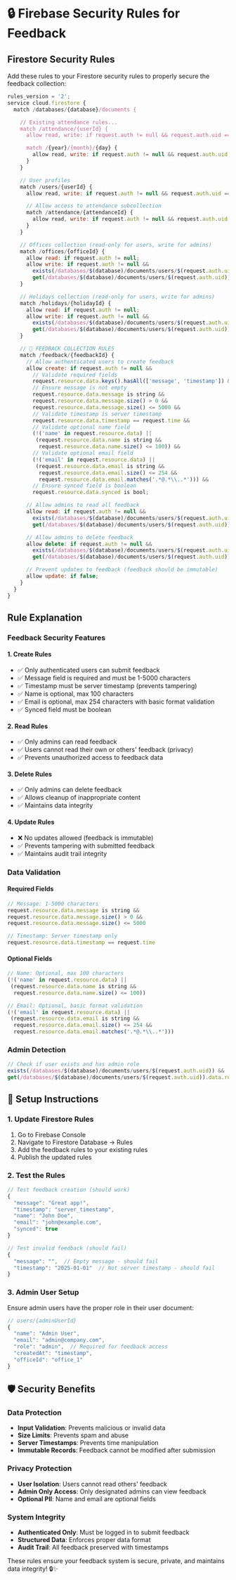 # 🔒 Firebase Security Rules for Feedback

## Firestore Security Rules

Add these rules to your Firestore security rules to properly secure the feedback collection:

```javascript
rules_version = '2';
service cloud.firestore {
  match /databases/{database}/documents {

    // Existing attendance rules...
    match /attendance/{userId} {
      allow read, write: if request.auth != null && request.auth.uid == userId;

      match /{year}/{month}/{day} {
        allow read, write: if request.auth != null && request.auth.uid == userId;
      }
    }

    // User profiles
    match /users/{userId} {
      allow read, write: if request.auth != null && request.auth.uid == userId;

      // Allow access to attendance subcollection
      match /attendance/{attendanceId} {
        allow read, write: if request.auth != null && request.auth.uid == userId;
      }
    }

    // Offices collection (read-only for users, write for admins)
    match /offices/{officeId} {
      allow read: if request.auth != null;
      allow write: if request.auth != null &&
        exists(/databases/$(database)/documents/users/$(request.auth.uid)) &&
        get(/databases/$(database)/documents/users/$(request.auth.uid)).data.role == 'admin';
    }

    // Holidays collection (read-only for users, write for admins)
    match /holidays/{holidayId} {
      allow read: if request.auth != null;
      allow write: if request.auth != null &&
        exists(/databases/$(database)/documents/users/$(request.auth.uid)) &&
        get(/databases/$(database)/documents/users/$(request.auth.uid)).data.role == 'admin';
    }

    // 📝 FEEDBACK COLLECTION RULES
    match /feedback/{feedbackId} {
      // Allow authenticated users to create feedback
      allow create: if request.auth != null &&
        // Validate required fields
        request.resource.data.keys().hasAll(['message', 'timestamp']) &&
        // Ensure message is not empty
        request.resource.data.message is string &&
        request.resource.data.message.size() > 0 &&
        request.resource.data.message.size() <= 5000 &&
        // Validate timestamp is server timestamp
        request.resource.data.timestamp == request.time &&
        // Validate optional name field
        (!('name' in request.resource.data) ||
         (request.resource.data.name is string &&
          request.resource.data.name.size() <= 100)) &&
        // Validate optional email field
        (!('email' in request.resource.data) ||
         (request.resource.data.email is string &&
          request.resource.data.email.size() <= 254 &&
          request.resource.data.email.matches('.*@.*\\..*'))) &&
        // Ensure synced field is boolean
        request.resource.data.synced is bool;

      // Allow admins to read all feedback
      allow read: if request.auth != null &&
        exists(/databases/$(database)/documents/users/$(request.auth.uid)) &&
        get(/databases/$(database)/documents/users/$(request.auth.uid)).data.role == 'admin';

      // Allow admins to delete feedback
      allow delete: if request.auth != null &&
        exists(/databases/$(database)/documents/users/$(request.auth.uid)) &&
        get(/databases/$(database)/documents/users/$(request.auth.uid)).data.role == 'admin';

      // Prevent updates to feedback (feedback should be immutable)
      allow update: if false;
    }
  }
}
```

## Rule Explanation

### Feedback Security Features

#### 1. **Create Rules**

-   ✅ Only authenticated users can submit feedback
-   ✅ Message field is required and must be 1-5000 characters
-   ✅ Timestamp must be server timestamp (prevents tampering)
-   ✅ Name is optional, max 100 characters
-   ✅ Email is optional, max 254 characters with basic format validation
-   ✅ Synced field must be boolean

#### 2. **Read Rules**

-   ✅ Only admins can read feedback
-   ✅ Users cannot read their own or others' feedback (privacy)
-   ✅ Prevents unauthorized access to feedback data

#### 3. **Delete Rules**

-   ✅ Only admins can delete feedback
-   ✅ Allows cleanup of inappropriate content
-   ✅ Maintains data integrity

#### 4. **Update Rules**

-   ❌ No updates allowed (feedback is immutable)
-   ✅ Prevents tampering with submitted feedback
-   ✅ Maintains audit trail integrity

### Data Validation

#### Required Fields

```javascript
// Message: 1-5000 characters
request.resource.data.message is string &&
request.resource.data.message.size() > 0 &&
request.resource.data.message.size() <= 5000

// Timestamp: Server timestamp only
request.resource.data.timestamp == request.time
```

#### Optional Fields

```javascript
// Name: Optional, max 100 characters
(!('name' in request.resource.data) ||
 (request.resource.data.name is string &&
  request.resource.data.name.size() <= 100))

// Email: Optional, basic format validation
(!('email' in request.resource.data) ||
 (request.resource.data.email is string &&
  request.resource.data.email.size() <= 254 &&
  request.resource.data.email.matches('.*@.*\\..*')))
```

### Admin Detection

```javascript
// Check if user exists and has admin role
exists(/databases/$(database)/documents/users/$(request.auth.uid)) &&
get(/databases/$(database)/documents/users/$(request.auth.uid)).data.role == 'admin'
```

## 🔧 Setup Instructions

### 1. **Update Firestore Rules**

1. Go to Firebase Console
2. Navigate to Firestore Database → Rules
3. Add the feedback rules to your existing rules
4. Publish the updated rules

### 2. **Test the Rules**

```javascript
// Test feedback creation (should work)
{
  "message": "Great app!",
  "timestamp": "server_timestamp",
  "name": "John Doe",
  "email": "john@example.com",
  "synced": true
}

// Test invalid feedback (should fail)
{
  "message": "",  // Empty message - should fail
  "timestamp": "2025-01-01"  // Not server timestamp - should fail
}
```

### 3. **Admin User Setup**

Ensure admin users have the proper role in their user document:

```javascript
// users/{adminUserId}
{
  "name": "Admin User",
  "email": "admin@company.com",
  "role": "admin",  // Required for feedback access
  "createdAt": "timestamp",
  "officeId": "office_1"
}
```

## 🛡️ Security Benefits

### Data Protection

-   **Input Validation**: Prevents malicious or invalid data
-   **Size Limits**: Prevents spam and abuse
-   **Server Timestamps**: Prevents time manipulation
-   **Immutable Records**: Feedback cannot be modified after submission

### Privacy Protection

-   **User Isolation**: Users cannot read others' feedback
-   **Admin Only Access**: Only designated admins can view feedback
-   **Optional PII**: Name and email are optional fields

### System Integrity

-   **Authenticated Only**: Must be logged in to submit feedback
-   **Structured Data**: Enforces proper data format
-   **Audit Trail**: All feedback preserved with timestamps

These rules ensure your feedback system is secure, private, and maintains data integrity! 🔒✨
